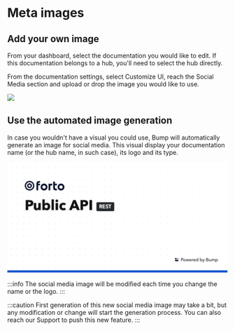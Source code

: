 # Meta images

## Add your own image

From your dashboard, select the documentation you would like to edit. If this documentation belongs to a hub, you'll need to select the hub directly.

From the documentation settings, select Customize UI, reach the Social Media section and upload or drop the image you would like to use.

<div style={{textAlign: 'center'}}>

![](/files/help/meta-image-custom.gif)

</div>

## Use the automated image generation

In case you wouldn't have a visual you could use, Bump will automatically generate an image for social media. This visual display your documentation name (or the hub name, in such case), its logo and its type.

<div style={{textAlign: 'center'}}>

![](/files/help/meta-image-example.png)

</div>

:::info
The social media image will be modified each time you change the name or the logo.
:::

:::caution
First generation of this new social media image may take a bit, but any modification or change will start the generation process. You can also reach our Support to push this new feature.
:::
